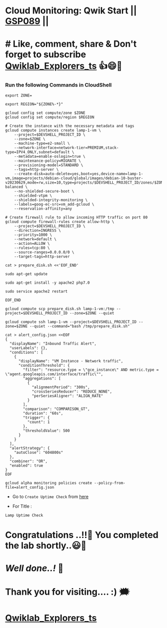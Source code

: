 # Cloud Monitoring: Qwik Start || [GSP089](https://www.cloudskillsboost.google/focuses/10599?parent=catalog) ||

# # Like, comment, share & Don't forget to subscribe [Qwiklab_Explorers_ts](https://youtube.com/@titashshil?si=RgamNu1dc9jVIbJN) 👍😄🤝

### Run the following Commands in CloudShell

```
export ZONE=
```
```
export REGION="${ZONE%-*}"

gcloud config set compute/zone $ZONE
gcloud config set compute/region $REGION

# Create the instance with the necessary metadata and tags
gcloud compute instances create lamp-1-vm \
    --project=$DEVSHELL_PROJECT_ID \
    --zone=$ZONE \
    --machine-type=e2-small \
    --network-interface=network-tier=PREMIUM,stack-type=IPV4_ONLY,subnet=default \
    --metadata=enable-oslogin=true \
    --maintenance-policy=MIGRATE \
    --provisioning-model=STANDARD \
    --tags=http-server \
    --create-disk=auto-delete=yes,boot=yes,device-name=lamp-1-vm,image=projects/debian-cloud/global/images/debian-10-buster-v20230629,mode=rw,size=10,type=projects/$DEVSHELL_PROJECT_ID/zones/$ZONE/diskTypes/pd-balanced \
    --no-shielded-secure-boot \
    --shielded-vtpm \
    --shielded-integrity-monitoring \
    --labels=goog-ec-src=vm_add-gcloud \
    --reservation-affinity=any

# Create firewall rule to allow incoming HTTP traffic on port 80
gcloud compute firewall-rules create allow-http \
    --project=$DEVSHELL_PROJECT_ID \
    --direction=INGRESS \
    --priority=1000 \
    --network=default \
    --action=ALLOW \
    --rules=tcp:80 \
    --source-ranges=0.0.0.0/0 \
    --target-tags=http-server

cat > prepare_disk.sh <<'EOF_END'

sudo apt-get update

sudo apt-get install -y apache2 php7.0

sudo service apache2 restart

EOF_END

gcloud compute scp prepare_disk.sh lamp-1-vm:/tmp --project=$DEVSHELL_PROJECT_ID --zone=$ZONE --quiet

gcloud compute ssh lamp-1-vm --project=$DEVSHELL_PROJECT_ID --zone=$ZONE --quiet --command="bash /tmp/prepare_disk.sh"

cat > alert_config.json <<EOF
{
  "displayName": "Inbound Traffic Alert",
  "userLabels": {},
  "conditions": [
    {
      "displayName": "VM Instance - Network traffic",
      "conditionThreshold": {
        "filter": "resource.type = \"gce_instance\" AND metric.type = \"agent.googleapis.com/interface/traffic\"",
        "aggregations": [
          {
            "alignmentPeriod": "300s",
            "crossSeriesReducer": "REDUCE_NONE",
            "perSeriesAligner": "ALIGN_RATE"
          }
        ],
        "comparison": "COMPARISON_GT",
        "duration": "60s",
        "trigger": {
          "count": 1
        },
        "thresholdValue": 500
      }
    }
  ],
  "alertStrategy": {
    "autoClose": "604800s"
  },
  "combiner": "OR",
  "enabled": true
}
EOF

gcloud alpha monitoring policies create --policy-from-file=alert_config.json
```

* Go to `Create Uptime Check` from [here](https://console.cloud.google.com/monitoring/uptime/create?)

* For Title :

```
Lamp Uptime Check
````

# Congratulations ..!!🎉  You completed the lab shortly..😃💯

# *Well done..!* 👏

# Thank you for visiting.... :) 🗯️

# [Qwiklab_Explorers_ts](https://youtube.com/@titashshil?si=RgamNu1dc9jVIbJN)
